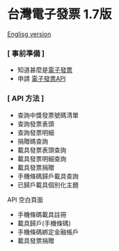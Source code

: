 台灣電子發票 1.7版
===
[Englisg version](https://github.com/a1623589/einvoice/README.md)

### [ 事前準備 ]
- 知道甚麼是[電子發票](https://www.einvoice.nat.gov.tw/)
- 申請 [電子發票API](https://www.einvoice.nat.gov.tw/APMEMBERVAN/APIService/Registration)

### [ API 方法 ]
- 查詢中獎發票號碼清單
- 查詢發票表頭
- 查詢發票明細
- 捐贈碼查詢
- 載具發票表頭查詢
- 載具發票明細查詢
- 載具發票捐贈
- 手機條碼歸戶載具查詢
- 已歸戶載具個別化主題

API 空白頁面
- 手機條碼載具註冊
- 載具歸戶(手機條碼) 
- 手機條碼綁定金融帳戶
- 載具發票捐贈 

